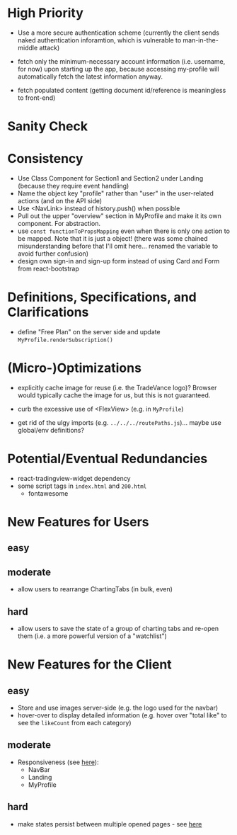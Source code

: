 # High Priority

* Use a more secure authentication scheme (currently the client sends naked authentication inforamtion, which is vulnerable to man-in-the-middle attack)

* fetch only the minimum-necessary account information (i.e. username, for now) upon starting up the app, because accessing my-profile will automatically fetch the latest information anyway.

* fetch populated content (getting document id/reference is meaningless to front-end)

# Sanity Check


# Consistency

* Use Class Component for Section1 and Section2 under Landing (because they require event handling)
* Name the object key "profile" rather than "user" in the user-related actions (and on the API side)
* Use \<NavLink\> instead of history.push() when possible
* Pull out the upper "overview" section in MyProfile and make it its own component. For abstraction.
* use `const functionToPropsMapping` even when there is only one action to be mapped. Note that it is just a object! (there was some chained misunderstanding before that I'll omit here... renamed the variable to avoid further confusion)
* design own sign-in and sign-up form instead of using Card and Form from react-bootstrap

# Definitions, Specifications, and Clarifications

* define "Free Plan" on the server side and update `MyProfile.renderSubscription()`

# (Micro-)Optimizations

* explicitly cache image for reuse (i.e. the TradeVance logo)? Browser would typically cache the image for us, but this is not guaranteed.

* curb the excessive use of \<FlexView\> (e.g. in `MyProfile`)

* get rid of the ulgy imports (e.g. `../../../routePaths.js`)... maybe use global/env definitions?

# Potential/Eventual Redundancies

* react-tradingview-widget dependency
* some script tags in `index.html` and `200.html`
  * fontawesome

# New Features for Users

## easy

## moderate

* allow users to rearrange ChartingTabs (in bulk, even)

## hard

* allow users to save the state of a group of charting tabs and re-open them (i.e. a more powerful version of a "watchlist")

# New Features for the Client

## easy

* Store and use images server-side (e.g. the logo used for the navbar)
* hover-over to display detailed information (e.g. hover over "total like" to see the `likeCount` from each category)

## moderate

* Responsiveness (see [here](https://stackoverflow.com/a/51744517)):
  * NavBar
  * Landing
  * MyProfile

## hard

* make states persist between multiple opened pages - see [here](https://stackoverflow.com/a/49385375)



